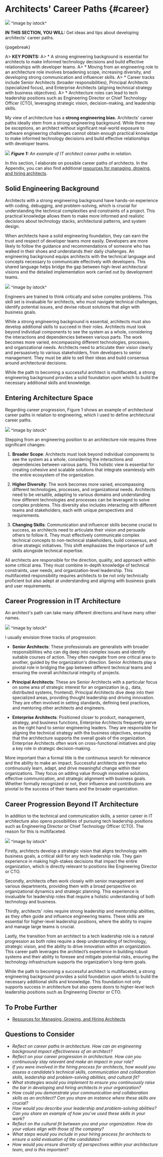 

# Architects' Career Paths {#career}

![](assets/images/iStock-490772190.jpg)
^image by istock^

**IN THIS SECTION, YOU WILL:**  Get ideas and tips about developing architects' career paths.

{pagebreak}

A> **KEY POINTS:**
A> * A strong engineering background is essential for architects to make informed technology decisions and build effective relationships with developer teams.
A> * Moving from an engineering role to an architecture role involves broadening scope, increasing diversity, and developing strong communication and influencer skills.
A> * Career tracks include Senior Architects (broader responsibilities), Principal Architects (specialized focus), and Enterprise Architects (aligning technical strategy with business objectives).
A> * Architecture roles can lead to tech leadership positions such as Engineering Director or Chief Technology Officer (CTO), leveraging strategic vision, decision-making, and leadership skills.

My view of architecture has a **strong engineering bias.** Architects' career paths ideally stem from a strong engineering background. While there may be exceptions, an architect without significant real-world exposure to software engineering challenges cannot obtain enough practical knowledge to make informed technology decisions and build effective relationships with developer teams.

![](assets/images/arch/career-paths.png)
***Figure 1:** An example of IT architect career paths in relation.*

In this section, I elaborate on possible career paths of architects. In the Appendix, you can also find additional [resources for managing, drowing, and hiring architects](career-resources).

## Solid Engineering Background

Architects with a strong engineering background have hands-on experience with coding, debugging, and problem-solving, which is crucial for understanding the technical complexities and constraints of a project. This practical knowledge allows them to make more informed and realistic decisions about technology stacks, architectural patterns, and system design.

When architects have a solid engineering foundation, they can earn the trust and respect of developer teams more easily. Developers are more likely to follow the guidance and recommendations of someone who has walked in their shoes and understands their daily challenges. An engineering background equips architects with the technical language and concepts necessary to communicate effectively with developers. This shared language helps bridge the gap between high-level architectural visions and the detailed implementation work carried out by development teams.

![](assets/images/iStock-1442990932.jpg)
^image by istock^

Engineers are trained to think critically and solve complex problems. This skill set is invaluable for architects, who must navigate technical challenges, identify potential issues, and devise robust solutions that align with business goals.

While a strong engineering background is essential, architects must also develop additional skills to succeed in their roles. Architects must look beyond individual components to see the system as a whole, considering the interactions and dependencies between various parts. The work becomes more varied, encompassing different technologies, processes, and organizational needs. Architects need to articulate their vision clearly and persuasively to various stakeholders, from developers to senior management. They must be able to sell their ideas and build consensus around architectural decisions.

While the path to becoming a successful architect is multifaceted, a strong engineering background provides a solid foundation upon which to build the necessary additional skills and knowledge.

## Entering Architecture Space

Regarding career progression, Figure 1 shows an example of architectural career paths in relation to engineering, which I used to define architectural career paths.

![](assets/images/iStock-529522453.jpg)
^image by istock^

Stepping from an engineering position to an architecture role requires three significant changes:

1. **Broader Scope**: Architects must look beyond individual components to see the system as a whole, considering the interactions and dependencies between various parts. This holistic view is essential for creating cohesive and scalable solutions that integrate seamlessly with the entire ecosystem of the organization.

2. **Higher Diversity**: The work becomes more varied, encompassing different technologies, processes, and organizational needs. Architects need to be versatile, adapting to various domains and understanding how different technologies and processes can be leveraged to solve complex problems. This diversity also includes interacting with different teams and stakeholders, each with unique perspectives and requirements.

3. **Changing Skills**: Communication and influencer skills become crucial to success, as architects need to articulate their vision and persuade others to follow it. They must effectively communicate complex technical concepts to non-technical stakeholders, build consensus, and drive strategic initiatives. This shift emphasizes the importance of soft skills alongside technical expertise.

All architects are responsible for the direction, quality, and approach within some critical area. They must combine in-depth knowledge of technical constraints, user needs, and organization-level leadership. This multifaceted responsibility requires architects to be not only technically proficient but also adept at understanding and aligning with business goals and user requirements.

## Career Progression in IT Architecture

An architect's path can take many different directions and have many other names. 

![](assets/images/iStock-511542244.jpg)
^image by istock^

I usually envision three tracks of progression:

* **Senior Architects**: These professionals are generalists with broader responsibilities who can dig deep into complex issues and identify suitable courses of action. They often navigate from one critical area to another, guided by the organization's direction. Senior Architects play a pivotal role in bridging the gap between different technical teams and ensuring the overall architectural integrity of projects.

* **Principal Architects**: These are Senior Architects with a particular focus on some area of strategic interest for an organization (e.g., data, distributed systems, frontend). Principal Architects dive deep into their specialized areas, providing thought leadership and driving innovation. They are often involved in setting standards, defining best practices, and mentoring other architects and engineers.

* **Enterprise Architects**: Positioned closer to product, management, strategy, and business functions, Enterprise Architects frequently serve as the right hand to senior engineering leaders. They are responsible for aligning the technical strategy with the business objectives, ensuring that the architecture supports the overall goals of the organization. Enterprise Architects often work on cross-functional initiatives and play a key role in strategic decision-making.

More important than a formal title is the continuous search for relevance and the ability to make an impact. Successful architects are those who continuously learn, adapt, and drive meaningful change within their organizations. They focus on adding value through innovative solutions, effective communication, and strategic alignment with business goals. Whether formally recognized or not, their influence and contributions are pivotal to the success of their teams and the broader organization.

## Career Progression Beyond IT Architecture

In addition to the technical and communication skills, a senior career in IT architecture also opens possibilities of pursuing tech leadership positions such as Engineering Director or Chief Technology Officer (CTO). The reason for this is multifaceted.

![](assets/images/iStock-1397610425.jpg)
^image by istock^

Firstly, architects develop a strategic vision that aligns technology with business goals, a critical skill for any tech leadership role. They gain experience in making high-stakes decisions that impact the entire organization, which is directly relevant to positions like Engineering Director or CTO.

Secondly, architects often work closely with senior management and various departments, providing them with a broad perspective on organizational dynamics and strategic planning. This experience is invaluable for leadership roles that require a holistic understanding of both technology and business.

Thirdly, architects' roles require strong leadership and mentorship abilities, as they often guide and influence engineering teams. These skills are essential for higher-level leadership positions, where the ability to inspire and manage large teams is crucial.

Lastly, the transition from an architect to a tech leadership role is a natural progression as both roles require a deep understanding of technology, strategic vision, and the ability to drive innovation within an organization. This career path leverages the architect’s experience in building robust systems and their ability to foresee and mitigate potential risks, ensuring the technology infrastructure supports the organization's long-term goals.

While the path to becoming a successful architect is multifaceted, a strong engineering background provides a solid foundation upon which to build the necessary additional skills and knowledge. This foundation not only supports success in architecture but also opens doors to higher-level tech leadership positions such as Engineering Director or CTO.

## To Probe Further

* [Resources for Managing, Growing, and Hiring Architects](career-resources)

## Questions to Consider

* *Reflect on career paths in architecture. How can an engineering background impact effectiveness of an architect?*
* *Reflect on your career progression in architecture. How can you continuously stay relevant and make an impact in your role?*
* *If you were involved in the hiring process for architects, how would you assess a candidate’s technical skills, communication and collaboration skills, leadership and problem-solving abilities, and cultural fit?*
* *What strategies would you implement to ensure you continuously raise the bar in developing and hiring architects in your organization?*
* *How could you demonstrate your communication and collaboration skills as an architect? Can you share an instance where these skills are crucial?*
* *How would you describe your leadership and problem-solving abilities? Can you share an example of how you've used these skills in your work?*
* *Reflect on the cultural fit between you and your organization. How do your values align with those of the company?*
* *What steps would you include in your hiring process for architects to ensure a solid evaluation of the candidates?*
* *How would you ensure diversity of perspectives within your architecture team, and is this important?*

